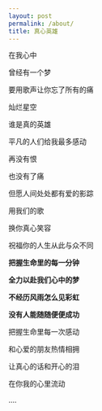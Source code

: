 ```yaml
---
layout: post
permalink: /about/
title: 真心英雄
---
```


在我心中

曾经有一个梦

要用歌声让你忘了所有的痛

灿烂星空

谁是真的英雄

平凡的人们给我最多感动

再没有恨

也没有了痛

但愿人间处处都有爱的影踪

用我们的歌

换你真心笑容

祝福你的人生从此与众不同

**把握生命里的每一分钟**

**全力以赴我们心中的梦**

**不经历风雨怎么见彩虹**

**没有人能随随便便成功**

把握生命里每一次感动

和心爱的朋友热情相拥

让真心的话和开心的泪

在你我的心里流动

....

